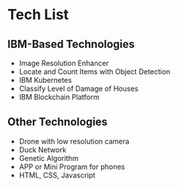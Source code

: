 # Tech List
## IBM-Based Technologies
- Image Resolution Enhancer
- Locate and Count Items with Object Detection
- IBM Kubernetes
- Classify Level of Damage of Houses
- IBM Blockchain Platform
## Other Technologies
- Drone with low resolution camera
- Duck Network
- Genetic Algorithm
- APP or Mini Program for phones
- HTML, CSS, Javascript